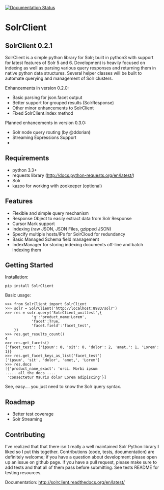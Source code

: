 [![Documentation Status](https://readthedocs.org/projects/solrclient/badge/?version=latest)](http://solrclient.readthedocs.org/en/latest/?badge=latest)

# SolrClient
SolrClient 0.2.1
----------
SolrClient is a simple python library for Solr; built in python3 with support for latest features of Solr 5 and 6. Development is heavily focused on indexing as well as parsing various query responses and returning them in native python data structures. Several helper classes will be built to automate querying and management of Solr clusters.

Enhancements in version 0.2.0:
* Basic parsing for json.facet output
* Better support for grouped results (SolrResponse)
* Other minor enhancements to SolrClient
* Fixed SolrClient.index method

Planned enhancements in version 0.3.0:
* Solr node query routing (by @ddorian)
* Streaming Expressions Support
*

Requirements
----------
* python 3.3+
* requests library (http://docs.python-requests.org/en/latest/)
* Solr
* kazoo for working with zookeeper (optional)


Features
----------
* Flexible and simple query mechanism
* Response Object to easily extract data from Solr Response
* Cursor Mark support
* Indexing (raw JSON, JSON Files, gzipped JSON)
* Specify multiple hosts/IPs for SolrCloud for redundancy
* Basic Managed Schema field management
* IndexManager for storing indexing documents off-line and batch indexing them

Getting Started
----------
Installation:

	pip install SolrClient

Basic usage:

	>>> from SolrClient import SolrClient
	>>> solr = SolrClient('http://localhost:8983/solr')
	>>> res = solr.query('SolrClient_unittest',{
                'q':'product_name:Lorem',
                'facet':True,
                'facet.field':'facet_test',
        })
	>>> res.get_results_count()
	4
	>>> res.get_facets()
	{'facet_test': {'ipsum': 0, 'sit': 0, 'dolor': 2, 'amet,': 1, 'Lorem': 1}}
	>>> res.get_facet_keys_as_list('facet_test')
	['ipsum', 'sit', 'dolor', 'amet,', 'Lorem']
	>>> res.docs
	[{'product_name_exact': 'orci. Morbi ipsum
	..... all the docs ....
	 'consectetur Mauris dolor Lorem adipiscing'}]

See, easy.... you just need to know the Solr query syntax.


Roadmap
----------
* Better test coverage
* Solr Streaming

Contributing
----------
I've realized that that there isn't really a well maintained Solr Python library I liked so I put this together. Contributions (code, tests, documentation) are definitely welcome; if you have a question about development please open up an issue on github page. If you have a pull request, please make sure to add tests and that all of them pass before submitting. See tests README for testing resources.


Documentation:
http://solrclient.readthedocs.org/en/latest/
